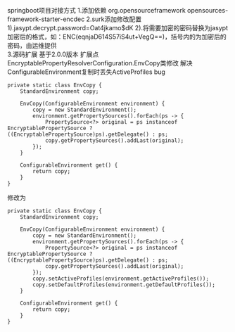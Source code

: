 springboot项目对接方式
1.添加依赖
<dependency>
    <groupId>org.opensourceframework</groupId>
    <artifactId>opensources-framework-starter-encdec</artifactId>
</dependency>
2.surk添加修改配置
  1).jasypt.decrypt.password=Oat4jkamo$dK
  2).将需要加密的密码替换为jasypt加密后的格式，如：ENC(eqnjaD614S57iS4ut+VegQ==)，括号内的为加密后的密码，由运维提供  
3.源码扩展 基于2.0.0版本 扩展点
EncryptablePropertyResolverConfiguration.EnvCopy类修改 解决ConfigurableEnvironment复制时丢失ActiveProfiles bug

    private static class EnvCopy {
        StandardEnvironment copy;

        EnvCopy(ConfigurableEnvironment environment) {
            copy = new StandardEnvironment();
            environment.getPropertySources().forEach(ps -> {
                PropertySource<?> original = ps instanceof EncryptablePropertySource ? ((EncryptablePropertySource)ps).getDelegate() : ps;
                copy.getPropertySources().addLast(original);
            });
        }

        ConfigurableEnvironment get() {
            return copy;
        }
    }

修改为

    private static class EnvCopy {
        StandardEnvironment copy;

        EnvCopy(ConfigurableEnvironment environment) {
            copy = new StandardEnvironment();
            environment.getPropertySources().forEach(ps -> {
                PropertySource<?> original = ps instanceof EncryptablePropertySource ? ((EncryptablePropertySource)ps).getDelegate() : ps;
                copy.getPropertySources().addLast(original);
            });
            copy.setActiveProfiles(environment.getActiveProfiles());
            copy.setDefaultProfiles(environment.getDefaultProfiles());
        }

        ConfigurableEnvironment get() {
            return copy;
        }   
    }


